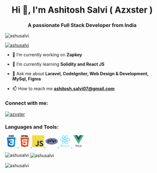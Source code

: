 <!-- - 👋 Hi, I’m Azxster.in.dev
- 👀 I’m interested in PHP, Laravel,Block chain, Salesforce IS, SSJS
- 🌱 I’m currently learning in Ethereum development
- 💞️ I’m looking to collaborate on Ethereum Developer
- 📫 ashitosh.salvi07@gmail.com
 -->
<!---
ashusalvi/ashusalvi is a ✨ special ✨ repository because its `README.md` (this file) appears on your GitHub profile.
You can click the Preview link to take a look at your changes.
--->

<h1 align="center">Hi 👋, I'm Ashitosh Salvi ( Azxster )</h1>
<h3 align="center">A passionate Full Stack Developer from India</h3>

<p align="left"> <img src="https://komarev.com/ghpvc/?username=ashusalvi&label=Profile%20views&color=0e75b6&style=flat" alt="ashusalvi" /> </p>

<p align="left"> <a href="https://github.com/ryo-ma/github-profile-trophy"><img src="https://github-profile-trophy.vercel.app/?username=ashusalvi" alt="ashusalvi" /></a> </p>

- 🔭 I’m currently working on **Zapkey**

- 🌱 I’m currently learning **Solidity and React JS**

- 💬 Ask me about **Laravel, CodeIgniter, Web Design & Development, MySql, Figma**

- 📫 How to reach me **ashitosh.salvi07@gmail.com**

<h3 align="left">Connect with me:</h3>
<p align="left">
<a href="https://dev.to/azxster" target="blank"><img align="center" src="https://raw.githubusercontent.com/rahuldkjain/github-profile-readme-generator/master/src/images/icons/Social/devto.svg" alt="azxster" height="30" width="40" /></a>
</p>

<h3 align="left">Languages and Tools:</h3>
<p align="left"> <a href="https://www.w3schools.com/css/" target="_blank" rel="noreferrer"> <img src="https://raw.githubusercontent.com/devicons/devicon/master/icons/css3/css3-original-wordmark.svg" alt="css3" width="40" height="40"/> </a> <a href="https://www.w3.org/html/" target="_blank" rel="noreferrer"> <img src="https://raw.githubusercontent.com/devicons/devicon/master/icons/html5/html5-original-wordmark.svg" alt="html5" width="40" height="40"/> </a> <a href="https://developer.mozilla.org/en-US/docs/Web/JavaScript" target="_blank" rel="noreferrer"> <img src="https://raw.githubusercontent.com/devicons/devicon/master/icons/javascript/javascript-original.svg" alt="javascript" width="40" height="40"/> </a> <a href="https://www.php.net" target="_blank" rel="noreferrer"> <img src="https://raw.githubusercontent.com/devicons/devicon/master/icons/php/php-original.svg" alt="php" width="40" height="40"/> </a> <a href="https://reactjs.org/" target="_blank" rel="noreferrer"> <img src="https://raw.githubusercontent.com/devicons/devicon/master/icons/react/react-original-wordmark.svg" alt="react" width="40" height="40"/> </a> <a href="https://vuejs.org/" target="_blank" rel="noreferrer"> <img src="https://raw.githubusercontent.com/devicons/devicon/master/icons/vuejs/vuejs-original-wordmark.svg" alt="vuejs" width="40" height="40"/> </a> </p>

<p><img align="left" src="https://github-readme-stats.vercel.app/api/top-langs?username=ashusalvi&show_icons=true&locale=en&layout=compact" alt="ashusalvi" /></p>

<p>&nbsp;<img align="center" src="https://github-readme-stats.vercel.app/api?username=ashusalvi&show_icons=true&locale=en" alt="ashusalvi" /></p>

<p><img align="center" src="https://github-readme-streak-stats.herokuapp.com/?user=ashusalvi&" alt="ashusalvi" /></p>
